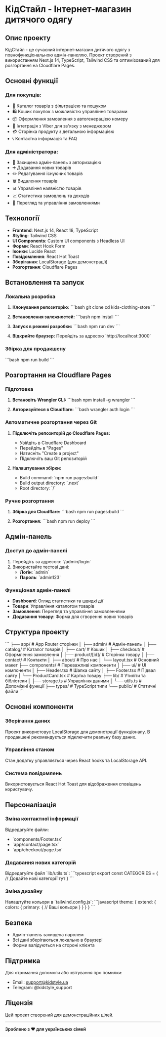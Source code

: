 # КідСтайл - Інтернет-магазин дитячого одягу

## Опис проекту

КідСтайл - це сучасний інтернет-магазин дитячого одягу з повнофункціональною адмін-панеллю. Проект створений з використанням Next.js 14, TypeScript, Tailwind CSS та оптимізований для розгортання на Cloudflare Pages.

## Основні функції

### Для покупців:
- 🛒 Каталог товарів з фільтрацією та пошуком
- 🛍️ Кошик покупок з можливістю управління товарами
- 📦 Оформлення замовлення з автогенерацією номеру
- 📱 Інтеграція з Viber для зв'язку з менеджером
- 💳 Сторінка продукту з детальною інформацією
- 📞 Контактна інформація та FAQ

### Для адміністратора:
- 🔐 Захищена адмін-панель з авторизацією
- ➕ Додавання нових товарів
- ✏️ Редагування існуючих товарів
- 🗑️ Видалення товарів
- 📊 Управління наявністю товарів
- 📈 Статистика замовлень та доходів
- 👥 Перегляд та управління замовленнями

## Технології

- **Frontend**: Next.js 14, React 18, TypeScript
- **Styling**: Tailwind CSS
- **UI Components**: Custom UI components з Headless UI
- **Форми**: React Hook Form
- **Іконки**: Lucide React
- **Повідомлення**: React Hot Toast
- **Зберігання**: LocalStorage (для демонстрації)
- **Розгортання**: Cloudflare Pages

## Встановлення та запуск

### Локальна розробка

1. **Клонування репозиторію:**
\`\`\`bash
git clone <repository-url>
cd kids-clothing-store
\`\`\`

2. **Встановлення залежностей:**
\`\`\`bash
npm install
\`\`\`

3. **Запуск в режимі розробки:**
\`\`\`bash
npm run dev
\`\`\`

4. **Відкрийте браузер:**
Перейдіть за адресою \`http://localhost:3000\`

### Збірка для продакшену

\`\`\`bash
npm run build
\`\`\`

## Розгортання на Cloudflare Pages

### Підготовка

1. **Встановіть Wrangler CLI:**
\`\`\`bash
npm install -g wrangler
\`\`\`

2. **Авторизуйтеся в Cloudflare:**
\`\`\`bash
wrangler auth login
\`\`\`

### Автоматичне розгортання через Git

1. **Підключіть репозиторій до Cloudflare Pages:**
   - Увійдіть в Cloudflare Dashboard
   - Перейдіть в "Pages"
   - Натисніть "Create a project"
   - Підключіть ваш Git репозиторій

2. **Налаштування збірки:**
   - Build command: \`npm run pages:build\`
   - Build output directory: \`.next\`
   - Root directory: \`/\`

### Ручне розгортання

1. **Збірка для Cloudflare:**
\`\`\`bash
npm run pages:build
\`\`\`

2. **Розгортання:**
\`\`\`bash
npm run deploy
\`\`\`

## Адмін-панель

### Доступ до адмін-панелі

1. Перейдіть за адресою: \`/admin/login\`
2. Використайте тестові дані:
   - **Логін**: \`admin\`
   - **Пароль**: \`admin123\`

### Функціонал адмін-панелі

- **Dashboard**: Огляд статистики та швидкі дії
- **Товари**: Управління каталогом товарів
- **Замовлення**: Перегляд та управління замовленнями
- **Додавання товару**: Форма для створення нових товарів

## Структура проекту

\`\`\`
├── app/                    # App Router сторінки
│   ├── admin/             # Адмін-панель
│   ├── catalog/           # Каталог товарів
│   ├── cart/              # Кошик
│   ├── checkout/          # Оформлення замовлення
│   ├── product/[id]/      # Сторінка товару
│   ├── contact/           # Контакти
│   ├── about/             # Про нас
│   └── layout.tsx         # Основний макет
├── components/            # Переважливі компоненти
│   ├── ui/               # UI компоненти
│   ├── Header.tsx        # Шапка сайту
│   ├── Footer.tsx        # Підвал сайту
│   └── ProductCard.tsx   # Картка товару
├── lib/                  # Утиліти та бібліотеки
│   ├── storage.ts        # Управління даними
│   └── utils.ts          # Допоміжні функції
├── types/                # TypeScript типи
└── public/              # Статичні файли
\`\`\`

## Основні компоненти

### Зберігання даних

Проект використовує LocalStorage для демонстрації функціоналу. В продакшені рекомендується підключити реальну базу даних.

### Управління станом

Стан додатку управляється через React hooks та LocalStorage API.

### Система повідомлень

Використовується React Hot Toast для відображення сповіщень користувачу.

## Персоналізація

### Зміна контактної інформації

Відредагуйте файли:
- \`components/Footer.tsx\`
- \`app/contact/page.tsx\`
- \`app/checkout/page.tsx\`

### Додавання нових категорій

Відредагуйте файл \`lib/utils.ts\`:
\`\`\`typescript
export const CATEGORIES = {
  // Додайте нові категорії тут
}
\`\`\`

### Зміна дизайну

Налаштуйте кольори в \`tailwind.config.js\`:
\`\`\`javascript
theme: {
  extend: {
    colors: {
      primary: {
        // Ваші кольори
      }
    }
  }
}
\`\`\`

## Безпека

- Адмін-панель захищена паролем
- Всі дані зберігаються локально в браузері
- Форми валідуються на стороні клієнта

## Підтримка

Для отримання допомоги або звітування про помилки:
- Email: support@kidstyle.ua
- Telegram: @kidstyle_support

## Ліцензія

Цей проект створений для демонстраційних цілей.

---

**Зроблено з ❤️ для українських сімей**
